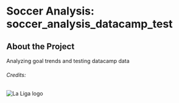 # Soccer Analysis: soccer_analysis_datacamp_test

## About the Project
Analyzing goal trends and testing datacamp data

###### Credits: 

![La Liga logo](https://assets.laliga.com/assets/logos/laliga-v/laliga-v-300x300.jpg)
